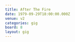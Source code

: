 ```yaml
---
title: After The Fire
date: 1979-09-29T18:00:00.000Z
venue: v2
categories: gig
board: 8
layout: gig
---
```

